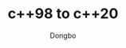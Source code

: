 ---
layout: post
title: "c++98 to c++20"
subtitle: 
author: "Dongbo"
header-style: text
mathjax: true
hidden: true
tags:
  - c++
  - programming
---